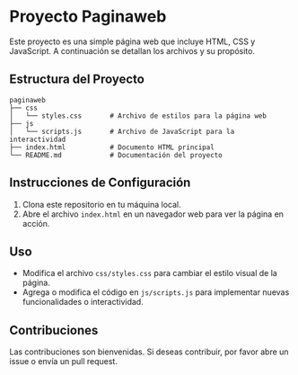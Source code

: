 # Proyecto Paginaweb

Este proyecto es una simple página web que incluye HTML, CSS y JavaScript. A continuación se detallan los archivos y su propósito.

## Estructura del Proyecto

```
paginaweb
├── css
│   └── styles.css       # Archivo de estilos para la página web
├── js
│   └── scripts.js       # Archivo de JavaScript para la interactividad
├── index.html           # Documento HTML principal
└── README.md            # Documentación del proyecto
```

## Instrucciones de Configuración

1. Clona este repositorio en tu máquina local.
2. Abre el archivo `index.html` en un navegador web para ver la página en acción.

## Uso

- Modifica el archivo `css/styles.css` para cambiar el estilo visual de la página.
- Agrega o modifica el código en `js/scripts.js` para implementar nuevas funcionalidades o interactividad.

## Contribuciones

Las contribuciones son bienvenidas. Si deseas contribuir, por favor abre un issue o envía un pull request.